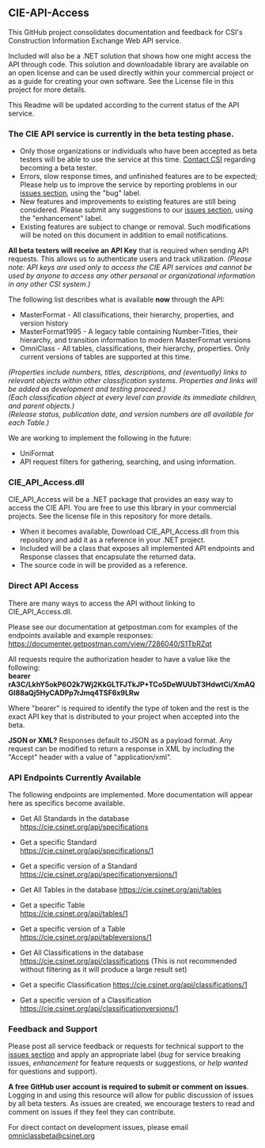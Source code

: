 ## CIE-API-Access
This GitHub project consolidates documentation and feedback for CSI's Construction Information Exchange Web API service.

Included will also be a .NET solution that shows how one might access the API through code.  This solution and downloadable library are available on an open license and can be used directly within your commercial project or as a guide for creating your own software.  See the License file in this project for more details.

This Readme will be updated according to the current status of the API service.

### The CIE API service is currently in the beta testing phase.
- Only those organizations or individuals who have been accepted as beta testers will be able to use the service at this time.  [Contact CSI](mailto:omniclassbeta@csinet.org) regarding becoming a beta tester.
- Errors, slow response times, and unfinished features are to be expected;  Please help us to improve the service by reporting problems in our [issues section](https://github.com/csi-net/CIE-API-Access/issues), using the "bug" label.
- New features and improvements to existing features are still being considered.  Please submit any suggestions to our [issues section](https://github.com/csi-net/OmniClassBeta/issues), using the "enhancement" label.
- Existing features are subject to change or removal.  Such modifications will be noted on this document in addition to email notifications.

**All beta testers will receive an API Key** that is required when sending API requests.  This allows us to authenticate users and track utilization.  *(Please note: API keys are used only to access the CIE API services and cannot be used by anyone to access any other personal or organizational information in any other CSI system.)*

The following list describes what is available **now** through the API:
- MasterFormat - All classifications, their hierarchy, properties, and version history
- MasterFormat1995 - A legacy table containing Number-Titles, their hierarchy, and transition information to modern MasterFormat versions
- OmniClass - All tables, classifications, their hierarchy, properties.  Only current versions of tables are supported at this time.

*(Properties include numbers, titles, descriptions, and (eventually) links to relevant objects within other classification systems.  Properties and links will be added as development and testing proceed.)*  
*(Each classification object at every level can provide its immediate children, and parent objects.)*  
*(Release status, publication date, and version numbers are all available for each Table.)*

We are working to implement the following in the future:
- UniFormat
- API request filters for gathering, searching, and using information.

### CIE_API_Access.dll
CIE_API_Access will be a .NET package that provides an easy way to access the CIE API. You are free to use this library in your commercial projects. See the license file in this repository for more details.

- When it becomes available, Download CIE_API_Access.dll from this repository and add it as a reference in your .NET project.
- Included will be a class that exposes all implemented API endpoints and Response classes that encapsulate the returned data.
- The source code in will be provided as a reference.

### Direct API Access
There are many ways to access the API without linking to CIE_API_Access.dll.

Please see our documentation at getpostman.com for examples of the endpoints available and example responses:
https://documenter.getpostman.com/view/7286040/S1TbRZqt

All requests require the authorization header to have a value like the following:  
**bearer rA3C/LkhY5okP6O2k7Wj2KkGLTFJTkJP+TCo5DeWUUbT3HdwtCi/XmAQGI88aQj5HyCADPp7rJmq4TSF6x9LRw**

Where "bearer" is required to identify the type of token and the rest is the exact API key that is distributed to your project when accepted into the beta.

**JSON or XML?** Responses default to JSON as a payload format.  Any request can be modified to return a response in XML by including the "Accept" header with a value of "application/xml".

### API Endpoints Currently Available

The following endpoints are implemented.  More documentation will appear here as specifics become available.

- Get All Standards in the database
https://cie.csinet.org/api/specifications

- Get a specific Standard  
https://cie.csinet.org/api/specifications/1

- Get a specific version of a Standard
https://cie.csinet.org/api/specificationversions/1

- Get All Tables in the database
https://cie.csinet.org/api/tables

- Get a specific Table  
https://cie.csinet.org/api/tables/1

- Get a specific version of a Table
https://cie.csinet.org/api/tableversions/1

- Get All Classifications in the database
https://cie.csinet.org/api/classifications
(This is not recommended without filtering as it will produce a large result set)

- Get a specific Classification
https://cie.csinet.org/api/classifications/1

- Get a specific version of a Classification
https://cie.csinet.org/api/classificationversions/1


### Feedback and Support
Please post all service feedback or requests for technical support to the [issues section](https://github.com/csi-net/CIE-API-Access/issues) and apply an appropriate label (*bug* for service breaking issues, *enhancement* for feature requests or suggestions, or *help wanted* for questions and support).

**A free GitHub user account is required to submit or comment on issues**. Logging in and using this resource will allow for public discussion of issues by all beta testers.  As issues are created, we encourage testers to read and comment on issues if they feel they can contribute.

For direct contact on development issues, please email [omniclassbeta@csinet.org](mailto:omniclassbeta@csinet.org)
